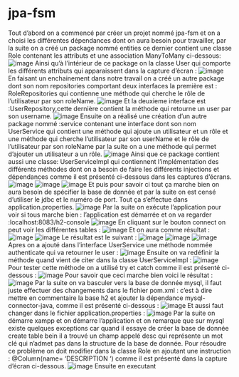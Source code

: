 
# jpa-fsm
Tout d’abord on a commencé par créer un projet nommé jpa-fsm et on a choisi les différentes dépendances dont on aura besoin pour travailler, par la suite on a créé un package nommé entities ce dernier contient une classe Role  contenant les attributs  et une association ManyToMany ci-dessous:
![image](https://github.com/baayaouiimane/TP2/assets/167249908/1e828b5a-bb53-4055-ac1a-eb4d710b81d4)
Ainsi qu’à l’intérieur de ce package on la classe User qui comporte les différents attributs qui apparaissent dans la capture d’écran :
![image](https://github.com/baayaouiimane/TP2/assets/167249908/228e3a34-6b96-4416-9e14-9f7962a87e55)
En faisant un enchainement dans notre travail on a créé un autre package dont son nom repositories comportant deux interfaces la première est : RoleRepositories qui contienne une méthode  qui cherche le rôle de l’utilisateur par son roleName.
![image](https://github.com/baayaouiimane/TP2/assets/167249908/f1283510-6b01-4bf8-9073-d7670d15d812)
Et la deuxieme interface est :UserRepository,cette dernière contient la méthode qui retourne un user par son username.
![image](https://github.com/baayaouiimane/TP2/assets/167249908/31f4486c-0d7e-4717-b181-7af0f974006c)
Ensuite on a réalisé une création d’un autre package nommé :service contenant une interface  dont son nom UserService qui contient une méthode qui ajoute  un utilisateur et un rôle et une méthode qui cherche l’utilisateur par son userName et le rôle de l’utilisateur par son roleName par la suite  on a une méthode qui permet d’ajouter un utilisateur a un rôle.
![image](https://github.com/baayaouiimane/TP2/assets/167249908/98f5d219-7c23-490a-b6cd-da56245ff1a3)
Ainsi que ce package contient aussi  une classe: UserServiceImpl qui contiennent l’implémentation des différents méthodes dont on a besoin de faire les différents injections  et dépendances comme il est présenté ci-dessous dans les captures d’écrans.
![image](https://github.com/baayaouiimane/TP2/assets/167249908/1828a16c-bc86-42c7-a723-0267aedb422e)
![image](https://github.com/baayaouiimane/TP2/assets/167249908/21093eef-c1b0-4b30-a0c0-7625e5070d7f)
![image](https://github.com/baayaouiimane/TP2/assets/167249908/11dbae97-967b-4ac2-a242-bf7636adeb78)
Et puis pour savoir ci tout ça marche bien on aura besoin de spécifier la base de donnée et par la suite on est censé d’utiliser le jdbc  et le numéro de port. Tout ça s’effectue dans  application.properties.
![image](https://github.com/baayaouiimane/TP2/assets/167249908/cebafca1-74db-4360-9993-587c7babf080)
Par la suite on exécute l’application pour voir si tous marche bien : l’application est démarrée et  on va regarder :localhost:8083/h2-console
![image](https://github.com/baayaouiimane/TP2/assets/167249908/979cd3e4-aae8-43bf-9d96-d23bfd379d61)
En cliquant sur le bouton connect  on peut voir les différentes tables :
![image](https://github.com/baayaouiimane/TP2/assets/167249908/7602e575-2b0c-4659-9268-78cb04455cc0)
Et on aura comme résultat :
![image](https://github.com/baayaouiimane/TP2/assets/167249908/bcc01fa6-d8f2-4361-994d-0325c2b03eb7)
![image](https://github.com/baayaouiimane/TP2/assets/167249908/8023a5a3-d71c-4519-8664-553aa748981c)
Le résultat est le suivant :
![image](https://github.com/baayaouiimane/TP2/assets/167249908/19e4ea73-9484-4888-af5b-6a0d5bd24704)
![image](https://github.com/baayaouiimane/TP2/assets/167249908/242792eb-ef74-4dcf-b312-0b70d96a5892)
![image](https://github.com/baayaouiimane/TP2/assets/167249908/52276d47-415f-4abc-9b0f-4b32058d0874)
Apres on a ajouté dans l’interface UserService une méthode  nommée authenticate qui va retourner le user :
![image](https://github.com/baayaouiimane/TP2/assets/167249908/1f8f273a-95b3-4559-b220-1235dbbf9d00)
Ensuite on va redéfinir  la méthode quand vient de citer dans la classe UserServiceImpl :
![image](https://github.com/baayaouiimane/TP2/assets/167249908/ec45253e-bc43-4d51-bd3c-c8b5ab0f456c)
Pour tester cette méthode on a utilisé try et catch comme il est présenté ci-dessous :
![image](https://github.com/baayaouiimane/TP2/assets/167249908/befacc9c-fa1c-4a14-9712-2215b6fd50e2)
Pour savoir que ceci marche bien voici le résultat :
![image](https://github.com/baayaouiimane/TP2/assets/167249908/5d655bb8-8296-4aa1-804e-65dc2a2a901e)
Par la suite on va basculer vers la base de donnée mysql, il faut juste  effectuer des changements dans le fichier pom.xml : c’est à dire mettre en commentaire  la base h2 et ajouter la dépendance mysql-connector-java, comme il est présenté ci-dessous :
![image](https://github.com/baayaouiimane/TP2/assets/167249908/709bc3bc-dfd7-46b8-bd98-a736873b766a)
Et aussi faut changer dans le fichier application.properties :
![image](https://github.com/baayaouiimane/TP2/assets/167249908/6d8bf3df-23c8-4402-9068-74804889d0ec)
Par la suite on démarre xampp et on démarre l’application  et on remarque que sur mysql  existe quelques exceptions  car   quand il essaye de créer la base de donnée create table bein  il a trouvé un champ appelé desc qui représente un mot clé qui n’admet pas dans la structure de la base de donnée. Pour résoudre ce problème on doit  modifier  dans la classe Role en ajoutant une instruction :
@Column(name= ‘DESCRIPTION ‘) comme il est présenté dans la capture d’écran ci-dessous. 
![image](https://github.com/baayaouiimane/TP2/assets/167249908/a9b64991-e5e0-4ffb-829b-2d0063b672a6)
Ensuite en executant

























